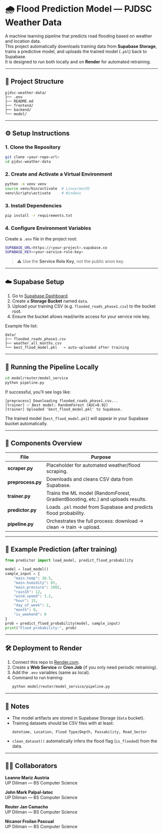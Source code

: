 # 🌧️ Flood Prediction Model — PJDSC Weather Data

A machine learning pipeline that predicts road flooding based on weather and location data.  
This project automatically downloads training data from **Supabase Storage**, trains a predictive model, and uploads the trained model (`.pkl`) back to Supabase.  
It is designed to run both locally and on **Render** for automated retraining.

---

## 📁 Project Structure

```
pjdsc-weather-data/
├── .env
├── README.md
├── frontend/
├── backend/
└── model/

```

---

## ⚙️ Setup Instructions

### 1. Clone the Repository
```bash
git clone <your-repo-url>
cd pjdsc-weather-data
```

### 2. Create and Activate a Virtual Environment
```bash
python -m venv venv
source venv/bin/activate  # Linux/macOS
venv\Scripts\activate     # Windows
```

### 3. Install Dependencies
```bash
pip install -r requirements.txt
```

### 4. Configure Environment Variables
Create a `.env` file in the project root:

```bash
SUPABASE_URL=https://<your-project>.supabase.co
SUPABASE_KEY=<your-service-role-key>
```

> ⚠️ Use the **Service Role Key**, not the public anon key.

---

## ☁️ Supabase Setup

1. Go to [Supabase Dashboard](https://supabase.com/dashboard).  
2. Create a **Storage Bucket** named `data`.  
3. Upload your training CSV (e.g. `flooded_roads_phase1.csv`) to the bucket root.  
4. Ensure the bucket allows read/write access for your service role key.

Example file list:
```
data/
├── flooded_roads_phase1.csv
├── weather_all_months.csv
└── best_flood_model.pkl   ← auto-uploaded after training
```

---

## 🚀 Running the Pipeline Locally

```bash
cd model/reuter/model_service
python pipeline.py
```

If successful, you’ll see logs like:
```
[preprocess] Downloading flooded_roads_phase1.csv...
[trainer] ✅ Best model: RandomForest (AUC=0.92)
[trainer] Uploaded 'best_flood_model.pkl' to Supabase.
```

The trained model (`best_flood_model.pkl`) will appear in your Supabase bucket automatically.

---

## 🧠 Components Overview

| File | Purpose |
|------|----------|
| **scraper.py** | Placeholder for automated weather/flood scraping. |
| **preprocess.py** | Downloads and cleans CSV data from Supabase. |
| **trainer.py** | Trains the ML model (RandomForest, GradientBoosting, etc.) and uploads results. |
| **predictor.py** | Loads `.pkl` model from Supabase and predicts flood probability. |
| **pipeline.py** | Orchestrates the full process: download → clean → train → upload. |

---

## 🧪 Example Prediction (after training)

```python
from predictor import load_model, predict_flood_probability

model = load_model()
sample_input = {
    "main.temp": 30.5,
    "main.humidity": 85,
    "main.pressure": 1002,
    "rain1h": 12,
    "wind.speed": 3.2,
    "hour": 15,
    "day_of_week": 2,
    "month": 8,
    "is_weekend": 0
}
prob = predict_flood_probability(model, sample_input)
print("Flood probability:", prob)
```

---

## 🛠️ Deployment to Render

1. Connect this repo to [Render.com](https://render.com).  
2. Create a **Web Service** or **Cron Job** (if you only need periodic retraining).  
3. Add the `.env` variables (same as local).  
4. Command to run training:
   ```bash
   python model/reuter/model_service/pipeline.py
   ```

---

## 🧩 Notes

- The model artifacts are stored in Supabase Storage (`data` bucket).
- Training datasets should be CSV files with at least:
  ```
  datetime, Location, Flood Type/Depth, Passability, Road_Sector
  ```
- `clean_dataset()` automatically infers the flood flag (`is_flooded`) from the data.

---

## 👨‍💻 Collaborators
**Leanne Mariz Austria**  
UP Diliman — BS Computer Science  

**John Mark Palpal-latoc**  
UP Diliman — BS Computer Science  

**Reuter Jan Camacho**  
UP Diliman — BS Computer Science  

**Nicanor Froilan Pascual**  
UP Diliman — BS Computer Science  
